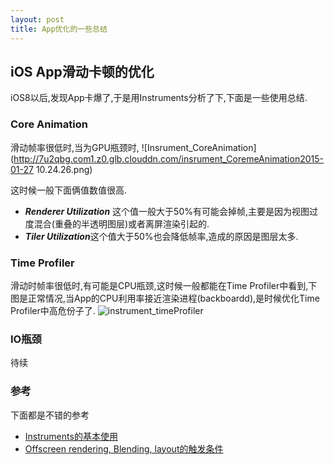 ```yaml
---
layout: post
title: App优化的一些总结
---
```


## iOS App滑动卡顿的优化
iOS8以后,发现App卡爆了,于是用Instruments分析了下,下面是一些使用总结.


### Core Animation
滑动帧率很低时,当为GPU瓶颈时,
![Insrument_CoreAnimation](http://7u2qbg.com1.z0.glb.clouddn.com/insrument_CoremeAnimation2015-01-27 10.24.26.png)

这时候一般下面俩值数值很高.
+ ***Renderer Utilization*** 这个值一般大于50%有可能会掉帧,主要是因为视图过度混合(重叠的半透明图层)或者离屏渲染引起的.
+ ***Tiler Utilization***这个值大于50%也会降低帧率,造成的原因是图层太多.

### Time Profiler
滑动时帧率很低时,有可能是CPU瓶颈,这时候一般都能在Time Profiler中看到,下图是正常情况,当App的CPU利用率接近渲染进程(backboardd),是时候优化Time Profiler中高危份子了.
![instrument_timeProfiler](http://7u2qbg.com1.z0.glb.clouddn.com/instrument_timeProfiler%202015-01-27%2010.24.56.png)

### IO瓶颈
待续

### 参考
下面都是不错的参考

  + [Instruments的基本使用](http://www.hrchen.com/2013/05/performance-with-instruments/)
  + [Offscreen rendering, Blending, layout的触发条件](http://stackoverflow.com/questions/13158796/what-triggers-offscreen-rendering-blending-and-layoutsubviews-in-ios)

